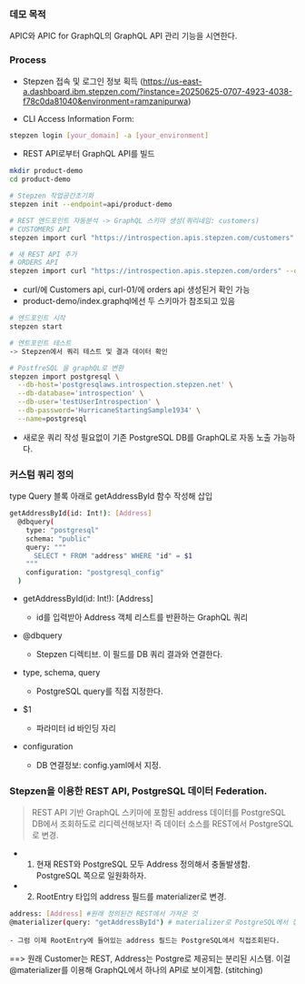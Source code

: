 ### 데모 목적
APIC와 APIC for GraphQL의 GraphQL API 관리 기능을 시연한다.

### Process
- Stepzen 접속 및 로그인 정보 획득 (https://us-east-a.dashboard.ibm.stepzen.com/?instance=20250625-0707-4923-4038-f78c0da81040&environment=ramzanipurwa)

- CLI Access Information Form: 
```bash
stepzen login [your_domain] -a [your_environment]
```

- REST API로부터 GraphQL API를 빌드
```bash
mkdir product-demo
cd product-demo

# Stepzen 작업공간초기화
stepzen init --endpoint=api/product-demo 

# REST 엔드포인트 자동분석 -> GraphQL 스키마 생성(쿼리네임: customers)
# CUSTOMERS API
stepzen import curl "https://introspection.apis.stepzen.com/customers" --query-name "customers" 

# 새 REST API 추가
# ORDERS API
stepzen import curl "https://introspection.apis.stepzen.com/orders" --query-name "orders" --query-type "Order"

```

- curl/에 Customers api, curl-01/에 orders api 생성된거 확인 가능
- product-demo/index.graphql에선 두 스키마가 참조되고 있음

```bash
# 엔드포인트 시작
stepzen start

# 엔트포인트 테스트
-> Stepzen에서 쿼리 테스트 및 결과 데이터 확인

# PostfreSQL 을 graphQL로 변환
stepzen import postgresql \
  --db-host='postgresqlaws.introspection.stepzen.net' \
  --db-database='introspection' \
  --db-user='testUserIntrospection' \
  --db-password='HurricaneStartingSample1934' \
  --name=postgresql
```
- 새로운 쿼리 작성 필요없이 기존 PostgreSQL DB를 GraphQL로 자동 노출 가능하다.

### 커스텀 쿼리 정의
type Query 블록 아래로 getAddressById 함수 작성해 삽입
```bash
getAddressById(id: Int!): [Address]
  @dbquery(
    type: "postgresql"
    schema: "public"
    query: """
      SELECT * FROM "address" WHERE "id" = $1
    """
    configuration: "postgresql_config"
  )
```
- getAddressById(id: Int!): [Address]
    - id를 입력받아 Address 객체 리스트를 반환하는 GraphQL 쿼리

- @dbquery
    - Stepzen 디렉티브. 이 필드를 DB 쿼리 결과와 연결한다.

- type, schema, query
    - PostgreSQL query를 직접 지정한다.

- $1
    - 파라미터 id 바인딩 자리
- configuration
    - DB 연결정보: config.yaml에서 지정.

### Stepzen을 이용한 REST API, PostgreSQL 데이터 Federation.
> REST API 기반 GraphQL 스키마에 포함된 address 데이터를 PostgreSQL DB에서 조회하도로 리디렉션해보자!
> 즉 데이터 소스를 REST에서 PostgreSQL로 변경.

- 1. 현재 REST와 PostgreSQL 모두 Address 정의해서 충돌발생함. PostgreSQL 쪽으로 일원화하자.
- 2. RootEntry 타입의 address 필드를 materializer로 변경. 
```bash
address: [Address] #원래 정의된건 REST에서 가져온 것
@materializer(query: "getAddressById") # materializer로 PostgreSQL에서 정의한 getAddressById 쿼리를 사용하도로 바꿈.
```
    - 그럼 이제 RootEntry에 들어있는 address 필드는 PostgreSQL에서 직접조회된다.
==> 원래 Customer는 REST, Address는 Postgre로 제공되는 분리된 시스탬. 이걸 @materializer를 이용해 GraphQL에서 하나의 API로 보이게함. (stitching)